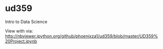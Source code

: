 ud359
=====

Intro to Data Science

View with via: http://nbviewer.ipython.org/github/phoenixza1/ud359/blob/master/UD359%20Project.ipynb
